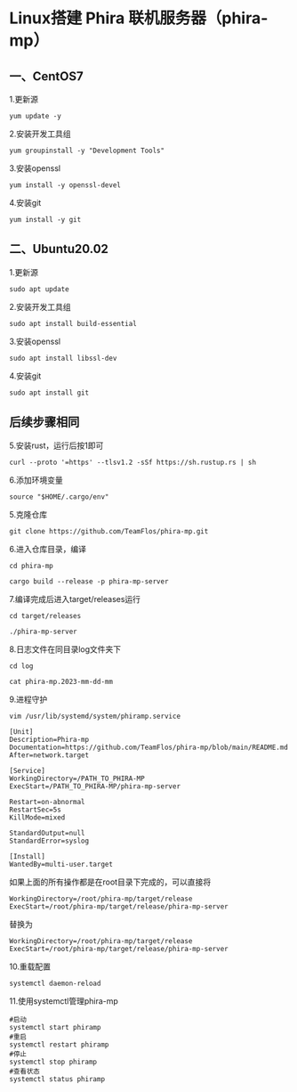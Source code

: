 # Linux搭建 Phira 联机服务器（phira-mp）

## 一、CentOS7

1.更新源

```
yum update -y
```

2.安装开发工具组

```
yum groupinstall -y "Development Tools"
```

3.安装openssl

```
yum install -y openssl-devel
```

4.安装git

```
yum install -y git
```

## 二、Ubuntu20.02

1.更新源

```
sudo apt update
```

2.安装开发工具组

```
sudo apt install build-essential
```

3.安装openssl

```
sudo apt install libssl-dev
```

4.安装git

```
sudo apt install git
```

## 后续步骤相同



5.安装rust，运行后按1即可

```
curl --proto '=https' --tlsv1.2 -sSf https://sh.rustup.rs | sh
```

6.添加环境变量

```
source "$HOME/.cargo/env"
```

5.克隆仓库

```
git clone https://github.com/TeamFlos/phira-mp.git
```

6.进入仓库目录，编译

```
cd phira-mp

cargo build --release -p phira-mp-server
```

7.编译完成后进入target/releases运行

```
cd target/releases

./phira-mp-server
```

8.日志文件在同目录log文件夹下

```
cd log

cat phira-mp.2023-mm-dd-mm
```

9.进程守护

```
vim /usr/lib/systemd/system/phiramp.service
```

```
[Unit]
Description=Phira-mp
Documentation=https://github.com/TeamFlos/phira-mp/blob/main/README.md
After=network.target

[Service]
WorkingDirectory=/PATH_TO_PHIRA-MP
ExecStart=/PATH_TO_PHIRA-MP/phira-mp-server

Restart=on-abnormal
RestartSec=5s
KillMode=mixed

StandardOutput=null
StandardError=syslog

[Install]
WantedBy=multi-user.target
```

如果上面的所有操作都是在root目录下完成的，可以直接将

```
WorkingDirectory=/root/phira-mp/target/release
ExecStart=/root/phira-mp/target/release/phira-mp-server
```

替换为

```
WorkingDirectory=/root/phira-mp/target/release
ExecStart=/root/phira-mp/target/release/phira-mp-server
```

10.重载配置

```
systemctl daemon-reload
```

11.使用systemctl管理phira-mp

```
#启动
systemctl start phiramp
#重启
systemctl restart phiramp
#停止
systemctl stop phiramp
#查看状态
systemctl status phiramp
```

